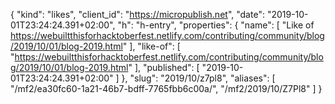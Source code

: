 {
  "kind": "likes",
  "client_id": "https://micropublish.net",
  "date": "2019-10-01T23:24:24.391+02:00",
  "h": "h-entry",
  "properties": {
    "name": [
      "Like of https://webuiltthisforhacktoberfest.netlify.com/contributing/community/blog/2019/10/01/blog-2019.html"
    ],
    "like-of": [
      "https://webuiltthisforhacktoberfest.netlify.com/contributing/community/blog/2019/10/01/blog-2019.html"
    ],
    "published": [
      "2019-10-01T23:24:24.391+02:00"
    ]
  },
  "slug": "2019/10/z7pl8",
  "aliases": [
    "/mf2/ea30fc60-1a21-46b7-bdff-7765fbb6c00a/",
    "/mf2/2019/10/Z7Pl8"
  ]
}
